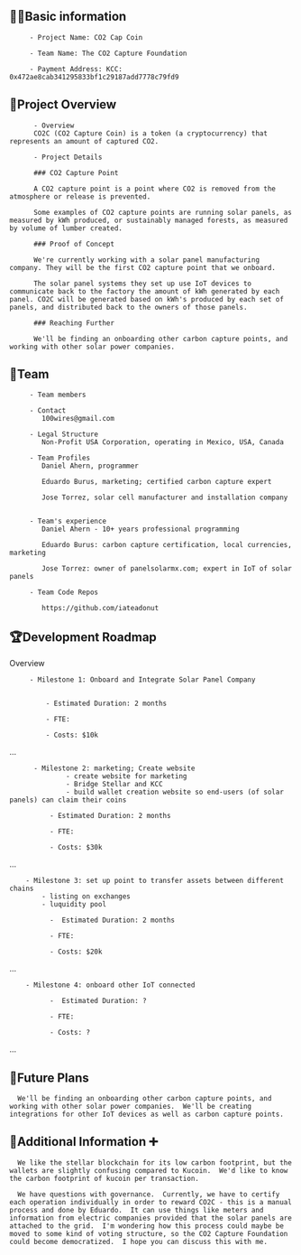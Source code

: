 ## 🧑‍💻Basic information

         - Project Name: CO2 Cap Coin

         - Team Name: The CO2 Capture Foundation  

         - Payment Address: KCC: 0x472ae8cab341295833bf1c29187add7778c79fd9

## 🎯Project Overview

          - Overview
          CO2C (CO2 Capture Coin) is a token (a cryptocurrency) that represents an amount of captured CO2.

          - Project Details

          ### CO2 Capture Point

          A CO2 capture point is a point where CO2 is removed from the atmosphere or release is prevented.

          Some examples of CO2 capture points are running solar panels, as measured by kWh produced, or sustainably managed forests, as measured by volume of lumber created.

          ### Proof of Concept

          We're currently working with a solar panel manufacturing company. They will be the first CO2 capture point that we onboard.

          The solar panel systems they set up use IoT devices to communicate back to the factory the amount of kWh generated by each panel. CO2C will be generated based on kWh's produced by each set of panels, and distributed back to the owners of those panels.

          ### Reaching Further

          We'll be finding an onboarding other carbon capture points, and working with other solar power companies.


## 👥Team 

         - Team members

         - Contact
            100wires@gmail.com

         - Legal Structure
            Non-Profit USA Corporation, operating in Mexico, USA, Canada

         - Team Profiles
            Daniel Ahern, programmer

            Eduardo Burus, marketing; certified carbon capture expert

            Jose Torrez, solar cell manufacturer and installation company


         - Team's experience
            Daniel Ahern - 10+ years professional programming

            Eduardo Burus: carbon capture certification, local currencies, marketing

            Jose Torrez: owner of panelsolarmx.com; expert in IoT of solar panels

         - Team Code Repos

            https://github.com/iateadonut

           


## 🏆Development Roadmap

 Overview
 

         - Milestone 1: Onboard and Integrate Solar Panel Company


             - Estimated Duration: 2 months

             - FTE: 

             - Costs: $10k

 ...
 
          - Milestone 2: marketing; Create website
                  - create website for marketing
                  - Bridge Stellar and KCC
                  - build wallet creation website so end-users (of solar panels) can claim their coins

              - Estimated Duration: 2 months

              - FTE: 

              - Costs: $30k
...

        - Milestone 3: set up point to transfer assets between different chains
            - listing on exchanges
            - luquidity pool

              -  Estimated Duration: 2 months

              - FTE: 

              - Costs: $20k

...

        - Milestone 4: onboard other IoT connected 

              -  Estimated Duration: ?

              - FTE: 

              - Costs: ?

...

## 📡Future Plans
      We'll be finding an onboarding other carbon capture points, and working with other solar power companies.  We'll be creating integrations for other IoT devices as well as carbon capture points.
      

## 🙋Additional Information ➕

      We like the stellar blockchain for its low carbon footprint, but the wallets are slightly confusing compared to Kucoin.  We'd like to know the carbon footprint of kucoin per transaction.

      We have questions with governance.  Currently, we have to certify each operation individually in order to reward CO2C - this is a manual process and done by Eduardo.  It can use things like meters and information from electric companies provided that the solar panels are attached to the grid.  I'm wondering how this process could maybe be moved to some kind of voting structure, so the CO2 Capture Foundation could become democratized.  I hope you can discuss this with me.


